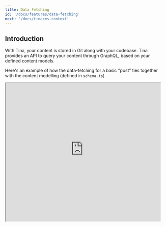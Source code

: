 ```yaml
---
title: Data Fetching
id: '/docs/features/data-fetching'
next: '/docs/tinacms-context'
---
```


## Introduction

With Tina, your content is stored in Git along with your codebase. Tina provides an API to query your content through GraphQL, based on your defined content models.

Here's an example of how the data-fetching for a basic "post" ties together with the content modelling (defined in `schema.ts`).

<iframe width="100%" height="450px" src="https://tina-gql-playground.vercel.app/basic" />

Note that `getPostDocument` is not built-in to Tina's API. This is an example of a query based on YOUR defined schema, (where you have a "post" collection defined).

> For more information on writing queries for your specific schema, check out our ["Using the GraphQL API"](/docs/graphql/overview/) docs.

{{ WarningCallout text="The above example is incomplete for simplicity, and uses the experimental `useGraphqlForms`. Continue reading to see how data-fetching works in NextJS" }}

## Querying Tina content in NextJS

In NextJS, content is typically queried statically at build-time, or with SSR.
Tina provides a `staticRequest` helper function, which makes a request to your locally-running GraphQL server at build-time.

### Example: Fetching content through getStaticProps

```tsx
// pages/home.js
import { staticRequest } from 'tinacms'

const getStaticProps = async () => {
  const query = `
      query GetPostDocument($relativePath: String!) {
        getPostDocument(relativePath: $relativePath) {
          data {
            title
          }
        }
      }
    `
  const variables = {
    relativePath: 'hello-world.md',
  }

  let data = {}
  try {
    data = await staticRequest({
      query,
      variables,
    })
  } catch {
    // swallow errors related to document creation
  }

  return {
    props: {
      query,
      variables,
      data,
      //myOtherProp: 'some-other-data',
    },
  }
}
```

### Example: Fetching content through getStaticPaths

You'll likely want to query the Tina data layer for [dynamic routes](https://nextjs.org/docs/basic-features/data-fetching#getstaticpaths-static-generation).

```js
export const getStaticPaths = async () => {
  const postsListData = await staticRequest({
    query: gql`
      query GetPostList {
        getPostList {
          edges {
            node {
              sys {
                filename
              }
            }
          }
        }
      }
    `,
  })

  return {
    paths: postsListData.getPostList.edges.map(post => ({
      params: { filename: post.node.sys.filename },
    })),
  }
}
```

> Note: for now, TinaCMS only supports static data fetching, so you must use `getStaticProps` (and `getStaticPaths` for dynamic pages). We'll be opening up more capabilities (like SSR, and client-side data-fetching) in the near future!

## FAQ

### Do I need to use `staticRequest`?

Absolutely not. This is a helper function which emphasizes that static requests should only be made against your _local_ server. The `staticRequest` helper function makes the request against `http://localhost:4001`, which is where `@tinacms/cli` runs its GraphQL server. Feel free to use any HTTP client you'd like.

Note, however, that it's important to return an object from `getStaticProps` which has `data`, `query`, and `variables` properties so the client-side TinaCMS container can make everything editable on your page.
